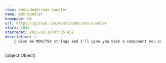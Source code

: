 ```yaml
---
repo: kentcdodds/mdx-bundler
name: mdx-bundler
homepage: NA
url: https://github.com/kentcdodds/mdx-bundler
stars: 1817
starredAt: 2022-02-18T07:05:45Z
description: |-
    🦤 Give me MDX/TSX strings and I'll give you back a component you can render. Supports imports!
---
```


[object Object]

